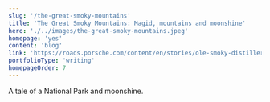 ```yaml
---
slug: '/the-great-smoky-mountains'
title: 'The Great Smoky Mountains: Magid, mountains and moonshine'
hero: './../images/the-great-smoky-mountains.jpeg'
homepage: 'yes'
content: 'blog'
link: 'https://roads.porsche.com/content/en/stories/ole-smoky-distillery'
portfolioType: 'writing'
homepageOrder: 7
---
```


A tale of a National Park and moonshine.
